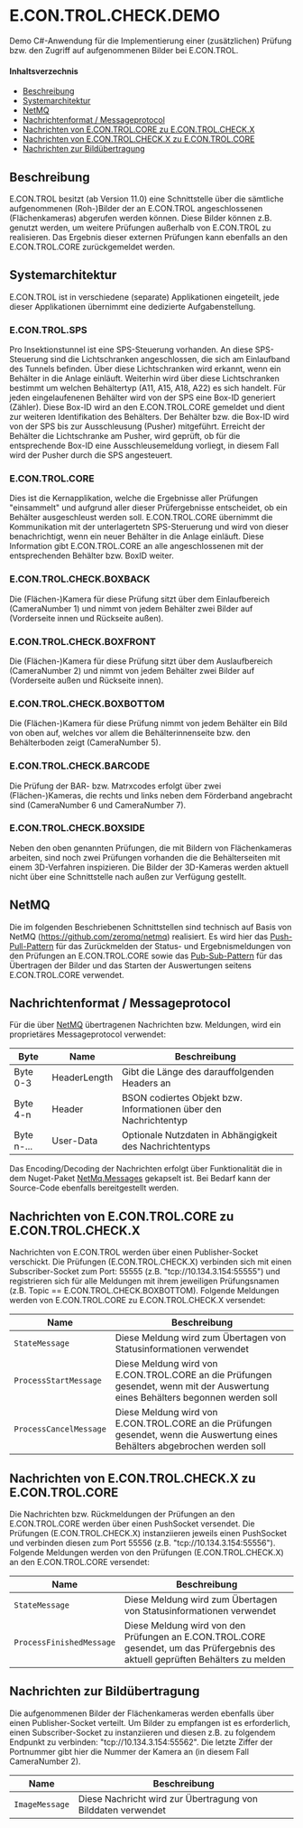 # E.CON.TROL.CHECK.DEMO
Demo C#-Anwendung für die Implementierung einer (zusätzlichen) Prüfung bzw. den Zugriff auf aufgenommenen Bilder bei E.CON.TROL.

#### Inhaltsverzechnis
* [Beschreibung](#beschreibung)
* [Systemarchitektur](#systemarchitektur)
* [NetMQ](#netmq)
* [Nachrichtenformat / Messageprotocol](messageprotocol)
* [Nachrichten von E.CON.TROL.CORE zu E.CON.TROL.CHECK.X](#core2check)
* [Nachrichten von E.CON.TROL.CHECK.X zu E.CON.TROL.CORE](#check2core)
* [Nachrichten zur Bildübertragung](#imagemessage)

<a name="beschreibung"/>

## Beschreibung
E.CON.TROL besitzt (ab Version 11.0) eine Schnittstelle über die sämtliche aufgenommenen (Roh-)Bilder der an E.CON.TROL angeschlossenen (Flächenkameras) abgerufen werden können.
Diese Bilder können z.B. genutzt werden, um weitere Prüfungen außerhalb von E.CON.TROL zu realisieren. Das Ergebnis dieser externen Prüfungen kann ebenfalls an den E.CON.TROL.CORE zurückgemeldet werden.

<a name="systemarchitektur"/>

## Systemarchitektur
E.CON.TROL ist in verschiedene (separate) Applikationen eingeteilt, jede dieser Applikationen übernimmt eine dedizierte Aufgabenstellung.

### E.CON.TROL.SPS
Pro Insektionstunnel ist eine SPS-Steuerung vorhanden. An diese SPS-Steuerung sind die Lichtschranken angeschlossen, die sich am Einlaufband des Tunnels befinden. Über diese Lichtschranken wird erkannt, wenn ein Behälter in die Anlage einläuft. Weiterhin wird über diese Lichtschranken bestimmt um welchen Behältertyp (A11, A15, A18, A22) es sich handelt. 
Für jeden eingelaufenenen Behälter wird von der SPS eine Box-ID generiert (Zähler). Diese Box-ID wird an den E.CON.TROL.CORE gemeldet und dient zur weiteren Identifikation des Behälters.
Der Behälter bzw. die Box-ID wird von der SPS bis zur Ausschleusung (Pusher) mitgeführt. Erreicht der Behälter die Lichtschranke am Pusher, wird geprüft, ob für die entsprechende Box-ID eine Ausschleusemeldung vorliegt, in diesem Fall wird der Pusher durch die SPS angesteuert.

### E.CON.TROL.CORE
Dies ist die Kernapplikation, welche die Ergebnisse aller Prüfungen "einsammelt" und aufgrund aller dieser Prüfergebnisse entscheidet, ob ein Behälter ausgeschleust werden soll.
E.CON.TROL.CORE übernimmt die Kommunikation mit der unterlagertetn SPS-Steruerung und wird von dieser benachrichtigt, wenn ein neuer Behälter in die Anlage einläuft. Diese Information gibt E.CON.TROL.CORE an alle angeschlossenen mit der entsprechenden Behälter bzw. BoxID weiter.

### E.CON.TROL.CHECK.BOXBACK
Die (Flächen-)Kamera für diese Prüfung sitzt über dem Einlaufbereich (CameraNumber 1) und nimmt von jedem Behälter zwei Bilder auf (Vorderseite innen und Rückseite außen). 

### E.CON.TROL.CHECK.BOXFRONT
Die (Flächen-)Kamera für diese Prüfung sitzt über dem Auslaufbereich (CameraNumber 2) und nimmt von jedem Behälter zwei Bilder auf (Vorderseite außen und Rückseite innen).

### E.CON.TROL.CHECK.BOXBOTTOM
Die (Flächen-)Kamera für diese Prüfung nimmt von jedem Behälter ein Bild von oben auf, welches vor allem die Behälterinnenseite bzw. den Behälterboden zeigt (CameraNumber 5).

### E.CON.TROL.CHECK.BARCODE
Die Prüfung der BAR- bzw. Matrxcodes erfolgt über zwei (Flächen-)Kameras, die rechts und links neben dem Förderband angebracht sind (CameraNumber 6 und CameraNumber 7).

### E.CON.TROL.CHECK.BOXSIDE
Neben den oben genannten Prüfungen, die mit Bildern von Flächenkameras arbeiten, sind noch zwei Prüfungen vorhanden die die Behälterseiten mit einem 3D-Verfahren inspizieren. Die Bilder der 3D-Kameras werden aktuell nicht über eine Schnittstelle nach außen zur Verfügung gestellt.

<a name="netmq"/>

## NetMQ
Die im folgenden Beschriebenen Schnittstellen sind technisch auf Basis von NetMQ (https://github.com/zeromq/netmq) realisiert. Es wird hier das [Push-Pull-Pattern](https://netmq.readthedocs.io/en/latest/push-pull/) für das Zurückmelden der Status- und Ergebnismeldungen von den Prüfungen an E.CON.TROL.CORE sowie das [Pub-Sub-Pattern](https://netmq.readthedocs.io/en/latest/pub-sub/) für das Übertragen der Bilder und das Starten der Auswertungen seitens E.CON.TROL.CORE verwendet.

<a name="messageprotocol"/>

## Nachrichtenformat / Messageprotocol
Für die über [NetMQ](https://github.com/zeromq/netmq) übertragenen Nachrichten bzw. Meldungen, wird ein proprietäres Messageprotocol verwendet:

| Byte          | Name            | Beschreibung                                                      |
| ------------- |-----------------|-------------------------------------------------------------------|
| Byte 0-3      | HeaderLength    | Gibt die Länge des darauffolgenden Headers an                     |
| Byte 4-n      | Header          | BSON codiertes Objekt bzw. Informationen über den Nachrichtentyp  |
| Byte n-...    | User-Data       | Optionale Nutzdaten in Abhängigkeit des Nachrichtentyps           |

Das Encoding/Decoding der Nachrichten erfolgt über Funktionalität die in dem Nuget-Paket [NetMq.Messages](https://github.com/maa-es/e.con.trol.check.demo/blob/master/E.CON.TROL.NuGetPackages/NetMq.Messages.1.0.1.nupkg) gekapselt ist. 
Bei Bedarf kann der Source-Code ebenfalls bereitgestellt werden.

<a name="core2check"/>

## Nachrichten von E.CON.TROL.CORE zu E.CON.TROL.CHECK.X
Nachrichten von E.CON.TROL werden über einen Publisher-Socket verschickt. Die Prüfungen (E.CON.TROL.CHECK.X) verbinden sich mit einen Subscriber-Socket zum Port: 55555 (z.B. "tcp://10.134.3.154:55555") und registrieren sich für alle Meldungen mit ihrem jeweiligen Prüfungsnamen (z.B. Topic == E.CON.TROL.CHECK.BOXBOTTOM). Folgende Meldungen werden von E.CON.TROL.CORE zu E.CON.TROL.CHECK.X versendet:

| Name            | Beschreibung                                                        |
|-----------------|---------------------------------------------------------------------|
| `StateMessage`  | Diese Meldung wird zum Übertagen von Statusinformationen verwendet  |
| `ProcessStartMessage` | Diese Meldung wird von E.CON.TROL.CORE an die Prüfungen gesendet, wenn mit der Auswertung eines Behälters begonnen werden soll |
| `ProcessCancelMessage` | Diese Meldung wird von E.CON.TROL.CORE an die Prüfungen gesendet, wenn die Auswertung eines Behälters abgebrochen werden soll |

<a name="check2core"/>

## Nachrichten von E.CON.TROL.CHECK.X zu E.CON.TROL.CORE
Die Nachrichten bzw. Rückmeldungen der Prüfungen an den E.CON.TROL.CORE werden über einen PushSocket versendet. Die Prüfungen (E.CON.TROL.CHECK.X) instanziieren jeweils einen PushSocket und verbinden diesen zum Port 55556 (z.B. "tcp://10.134.3.154:55556"). Folgende Meldungen werden von den Prüfungen (E.CON.TROL.CHECK.X) an den E.CON.TROL.CORE versendet:

| Name            | Beschreibung                                                        |
|-----------------|---------------------------------------------------------------------|
| `StateMessage`  | Diese Meldung wird zum Übertagen von Statusinformationen verwendet  |
| `ProcessFinishedMessage` | Diese Meldung wird von den Prüfungen an E.CON.TROL.CORE gesendet, um das Prüfergebnis des aktuell geprüften Behälters zu melden |

<a name="imagemessage"/>

## Nachrichten zur Bildübertragung
Die aufgenommenen Bilder der Flächenkameras werden ebenfalls über einen Publisher-Socket verteilt. Um Bilder zu empfangen ist es erforderlich, einen Subscriber-Socket zu instanziieren und diesen z.B. zu folgendem Endpunkt zu verbinden: "tcp://10.134.3.154:55562". 
Die letzte Ziffer der Portnummer gibt hier die Nummer der Kamera an (in diesem Fall CameraNumber 2).

| Name            | Beschreibung                                                        |
|-----------------|---------------------------------------------------------------------|
| `ImageMessage`  | Diese Nachricht wird zur Übertragung von Bilddaten verwendet        |

